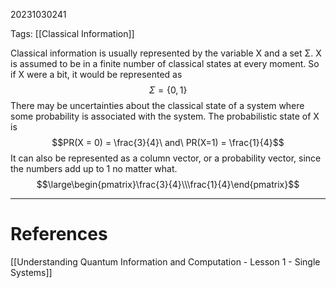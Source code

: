 20231030241

Tags: [[Classical Information]]
 
Classical information is usually represented by the variable X and a set Σ. X is assumed to be in a finite number of classical states at every moment. So if X were a bit, it would be represented as $$Σ = \{0, 1\}$$There may be uncertainties about the classical state of a system where some probability is associated with the system. The probabilistic state of X is $$PR(X = 0)  = \frac{3}{4}\ and\ PR(X=1) = \frac{1}{4}$$
It can also be represented as a column vector, or a probability vector, since the numbers add up to 1 no matter what. $$\large\begin{pmatrix}\frac{3}{4}\\\frac{1}{4}\end{pmatrix}$$
___
# References
[[Understanding Quantum Information and Computation - Lesson 1 - Single Systems]]